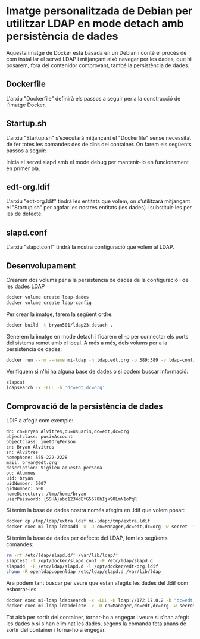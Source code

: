 # Imatge personalitzada de Debian per utilitzar LDAP en mode detach amb persistència de dades

Aquesta imatge de Docker està basada en un Debian i conté el procés de com instal·lar el servei
LDAP i mitjançant això navegar per les dades, que hi posarem, fora del contenidor comprovant, també la persistència de dades.

## Dockerfile

L'arxiu "Dockerfile" definirà els passos a seguir per a la construcció de l'imatge Docker.

## Startup.sh

L'arxiu "Startup.sh" s'executarà mitjançant el "Dockerfile" sense necessitat de fer totes les comandes des de dins del container. On farem els següents passos a seguir:

Inicia el servei slapd amb el mode debug per mantenir-lo en funcionament en primer pla.

## edt-org.ldif

L'arxiu "edt-org.ldif" tindrà les entitats que volem, on s'utilitzarà mitjançant el "Startup.sh" 
per agafar les nostres entitats (les dades) i substituir-les per les de defecte.

## slapd.conf

L'arxiu "slapd.conf" tindrà la nostra configuració que volem al LDAP.


## Desenvolupament

Crearem dos volums per a la persistència de dades de la configuració i de les dades LDAP
```bash
docker volume create ldap-dades
docker volume create ldap-config
```
Per crear la imatge, farem la següent ordre:
```bash
docker build -t bryan501/ldap23:detach .
```
Generem la imatge en mode detach i ficarem el -p per connectar els ports del sistema remot amb el local. A més a més, dels volums per a la persistència de dades:
```bash
docker run --rm --name mi-ldap -h ldap.edt.org -p 389:389 -v ldap-config:/etc/openldap/slapd.d -v ldap-dades:/var/lib/ldap -d bryan501/ldap23:detach
```
Verifiquem si n'hi ha alguna base de dades o si podem buscar informació:
```bash
slapcat
ldapsearch -x -LLL -b 'dc=edt,dc=org'
```

## Comprovació de la persistència de dades

LDIF a afegir com exemple:
```ldif
dn: cn=Bryan Alvitres,ou=usuaris,dc=edt,dc=org
objectclass: posixAccount
objectclass: inetOrgPerson
cn: Bryan Alvitres
sn: Alvitres
homephone: 555-222-2228
mail: bryan@edt.org
description: Vigileu aquesta persona
ou: Alumnes
uid: bryan
uidNumber: 5007
gidNumber: 600
homeDirectory: /tmp/home/bryan
userPassword: {SSHA}abc1234dEfG5678hIjk90LmN1oPqR   
```

Si tenim la base de dades nostra només afegim en .ldif que volem posar:
```bash
docker cp /tmp/ldap/extra.ldif mi-ldap:/tmp/extra.ldif
docker exec mi-ldap ldapadd -x -D cn=Manager,dc=edt,dc=org -w secret -f /tmp/ldap/extra.ldif 
```
Si tenim la base de dades per defecte del LDAP, fem les següents comandes:
```bash
rm -rf /etc/ldap/slapd.d/* /var/lib/ldap/*
slaptest -f /opt/docker/slapd.conf -F /etc/ldap/slapd.d
slapadd  -F /etc/ldap/slapd.d -l /opt/docker/edt-org.ldif
chown -R openldap:openldap /etc/ldap/slapd.d /var/lib/ldap
```
Ara podem tant buscar per veure que estan afegits les dades del .ldif com esborrar-les.
```bash
docker exec mi-ldap ldapsearch -x -LLL -H ldap://172.17.0.2 -b "dc=edt,dc=org" "cn=Bryan Alvitres"
docker exec mi-ldap ldapdelete -x -D cn=Manager,dc=edt,dc=org -w secret "cn=Bryan Alvitres,ou=usuaris,dc=edt,dc=org"
```

Tot això per sortir del container, tornar-ho a engegar i veure si s'han afegit les dades o si s'han eliminat les dades, segons la comanda feta abans de sortir del container i torna-ho a engegar.


